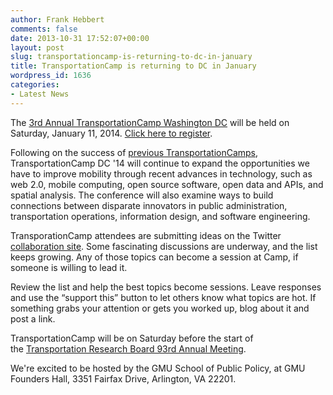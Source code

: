 ```yaml
---
author: Frank Hebbert
comments: false
date: 2013-10-31 17:52:07+00:00
layout: post
slug: transportationcamp-is-returning-to-dc-in-january
title: TransportationCamp is returning to DC in January
wordpress_id: 1636
categories:
- Latest News
---
```


The [3rd Annual TransportationCamp Washington DC](http://transportationcamp.org/) will be held on Saturday, January 11, 2014. [Click here to register](https://transpocampdc14.eventbrite.com/).

Following on the success of [previous TransportationCamps](http://transportationcamp.org/dc/), TransportationCamp DC '14 will continue to expand the opportunities we have to improve mobility through recent advances in technology, such as web 2.0, mobile computing, open source software, open data and APIs, and spatial analysis. The conference will also examine ways to build connections between disparate innovators in public administration, transportation operations, information design, and software engineering.

TransporationCamp attendees are submitting ideas on the Twitter [collaboration site](http://ideas.transportationcamp.org). Some fascinating discussions are underway, and the list keeps growing. Any of those topics can become a session at Camp, if someone is willing to lead it.

Review the list and help the best topics become sessions. Leave responses and use the “support this” button to let others know what topics are hot. If something grabs your attention or gets you worked up, blog about it and post a link.


TransportationCamp will be on Saturday before the start of the [Transportation Research Board 93rd Annual Meeting](http://www.trb.org/AnnualMeeting2014/AnnualMeeting2014.aspx).

We're excited to be hosted by the GMU School of Public Policy, at GMU Founders Hall, 3351 Fairfax Drive, Arlington, VA 22201.

